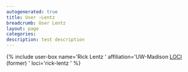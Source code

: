 ```yaml
---
autogenerated: true
title: User ›Lentz
breadcrumb: User Lentz
layout: page
categories: 
description: test description
---
```


{% include user-box name='Rick Lentz ' affiliation='UW-Madison [LOCI](LOCI "wikilink") (former) ' loci='rick-lentz ' %}
